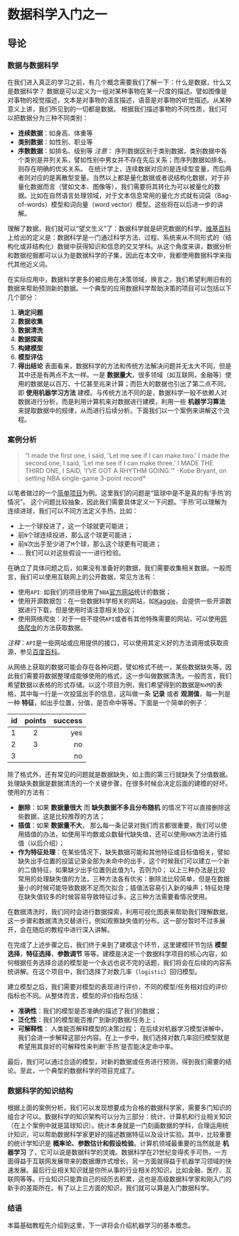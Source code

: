 # 数据科学入门之一
## 导论

### 数据与数据科学

在我们进入真正的学习之前，有几个概念需要我们了解一下：什么是数据，什么又是数据科学？
数据是可以定义为一组对某种事物在某一尺度的描述。譬如图像是对事物的视觉描述，文本是对事物的语言描述，语音是对事物的听觉描述。从某种意义上讲，我们所见到的一切都是数据。
根据我们描述事物的不同性质，我们可以把数据分为三种不同类别：
- **连续数据**：如身高、体重等
- **类别数据**：如性别、职业等
- **序数数据**：如排名、级别等
*注意*： 序列数据区别于类别数据，类别数据中各个类别是并列关系，譬如性别中男女并不存在先后关系；而序列数据如排名，则存在明确的优劣关系。
在统计学上，连续数据对应的是连续型变量，而后两者则对应的是离散型变量。当然以上都是量化数据或者说结构化数据，对于非量化数据而言（譬如文本、图像等），我们需要将其转化为可以被量化的数据。比如在自然语言处理领域，对于文本信息常用的量化方式就有词袋（Bag-of-words）模型和词向量（word vector）模型。这些将在以后进一步的讲解。

理解了数据，我们就可以“望文生义”了：数据科学就是研究数据的科学。[维基百科](https://en.wikipedia.org/wiki/Data_science)上给出的定义是：数据科学是一门通过科学方法、过程、系统来从不同形式的（结构化或非结构化）数据中获得知识和信息的交叉学科。从这个角度来讲，数据分析和数据挖掘都可以认为是数据科学的子集，因此在本文中，我都使用数据科学来指代其他近义词。

在实际应用中，数据科学更多的被应用在决策领域，换言之，我们希望利用旧有的数据来帮助预测新的数据。一个典型的应用数据科学帮助决策的项目可以包括以下几个部分：
1. **确定问题**
2. **数据收集**
3. **数据清洗**
4. **数据探索**
5. **构建模型**
6. **模型评估**
7. **得出结论**
表面看来，数据科学的方法和传统方法解决问题并无太大不同，但是其中还是有两点不太一样。一是 **数据量大**，很多领域（如互联网，金融等）使用的数据是以百万、十亿甚至兆来计算；而巨大的数据也引出了第二点不同，即 **使用机器学习方法** 建模。与传统方法不同的是，数据科学一般不依赖人对数据进行分析，而是利用计算机来对数据进行建模，利用一些 **机器学习算法** 来提取数据中的规律，从而进行后续分析。下面我们以一个案例来讲解这个流程。

### 案例分析
 > “I made the first one, I said, 'Let me see if I can make two.'
  I made the second one, I said, 'Let me see if I can make three.'
I MADE THE THIRD ONE, I SAID, 'I’VE GOT A RHYTHM GOING.'”
-Kobe Bryant, on setting NBA single-game 3-point record*

以笔者做过的一个[简单项目](https://jihua0125.github.io/)为例。这里我们的问题是“篮球中是不是真的有‘手热’的情况”。 这个问题比较抽象，因此我们需要具体定义一下问题。‘手热’可以理解为连续进球，我们可以不同方法定义手热，比如：
- 上一个球投进了，这一个球就更可能进；
- 前`N`个球连续投进，那么这个球更可能进；
- 前`N`次出手至少进了`M`个球，那么这个球更有可能进；
- ...
我们可以对这些假设一一进行检验。

在确立了具体问题之后，如果没有准备好的数据，我们需要收集相关数据。一般而言，我们可以使用互联网上的公开数据，常见方法有：
- 使用`API`: 如我们的项目使用了`NBA`[官方网站](http://stats.nba.com/)统计的数据；
- 使用开源数据包：在一些数据科学相关的网站，如[Kaggle](https://www.kaggle.com/)，会提供一些开源数据进行下载，但是使用时请注意相关协议；
- 使用网络爬虫：对于一些不提供`API`或者有其他特殊需要的网站，可以使用[网络爬虫](https://baike.baidu.com/item/%E7%BD%91%E7%BB%9C%E7%88%AC%E8%99%AB)的方法获取数据。

*注释*：`API`是一些网站或应用提供的接口，可以使用其定义好的方法调用或获取资源，参见[百度百科](https://baike.baidu.com/item/api/10154)。

从网络上获取的数据可能会存在各种问题，譬如格式不统一，某些数据缺失等。因此我们需要将数据整理成能够使用的格式，这一步叫做数据清洗。一般而言，我们希望数据以表格的形式存储。以这个项目为例，我们希望得到的数据是`NxM`的表格，其中每一行是一次投篮出手的信息，这叫做一条 **记录** 或者 **观测值**，每一列是一种 **特征**，如出手位置，分值，是否命中等等。下面是一个简单的例子：

| id    | points | success |
| ------|:------:| -------:|
| 1     | 2      | yes     |
| 2     | 3      | no      |
| 3     |        | no      |

除了格式外，还有常见的问题就是数据缺失，如上图的第三行就缺失了分值数据。处理缺失数据是数据清洗的一个关键步骤，在很多时候会决定后面的建模的好坏。使用的方法有：
- **删除**：如果 **数据量很大** 而 **缺失数据不多且分布随机** 的情况下可以直接删除这些数据，这是比较推荐的方法；
- **插值**：如果 **数据量不大**， 那么每一条记录对我们而言都很重要，我们可以使用插值的办法，如使用平均数或众数替代缺失值，还可以使用`KNN`方法进行插值（以后介绍）；
- **作为特征处理**：在某些情况下，缺失数据可能和其他特征或目标值相关，譬如缺失出手位置的投篮记录全部为未命中的出手，这个时候我们可以建立一个新的二值特征，如果缺少出手位置则此值为1，否则为0；
以上三种办法是比较常用的处理缺失值的方法，三种方法各有优劣：删除法比较简单，但是在数据量小的时候可能导致数据不足而欠拟合；插值法容易引入新的噪声；特征处理在缺失值较多的时候容易导致特征过多。这三种方法需要看情况使用。

在数据清洗时，我们同时会进行数据探索，利用可视化图表来帮助我们理解数据，这一步骤和数据清洗交替进行，例如观察缺失值的分布。这一部分暂时不过多展开，会在随后的教程中进行深入讲解。

在完成了上述步骤之后，我们终于来到了建模这个环节，这里建模环节包括 **模型选择**，**特征选择**，**参数调节** 等等。建模是决定一个数据科学项目的核心内容，如何根据任务选择合适的模型是一个永远也说不完的话题，我们将会在后续的内容系统讲解。在这个项目中，我们选择了对数几率（`logistic`）回归模型。

建立模型之后，我们需要对模型的表现进行评价，不同的模型/任务相对应的评价指标也不同。从整体而言，模型的评价指标包括：
- **准确性**：我们的模型是否准确的描述了我们的数据；
- **泛化性**：我们的模型能否推广到新的数据/任务上；
- **可解释性**： 人类能否解释模型的决策过程；
在后续对机器学习模型讲解中，我们会进一步解释这部分内容。在上一步中，我们选择对数几率回归模型就是希望用其良好的可解释性来判断‘手热’是否能决定命中率。

最后，我们可以通过合适的模型，对新的数据或任务进行预测，得到我们需要的结论。至此，一个典型的数据科学的项目完成了。


### 数据科学的知识结构

根据上面的案例分析，我们可以发现想要成为合格的数据科学家，需要多门知识的组合才可以。数据科学的知识架构可以分为三部分：统计、计算机和行业相关知识（在上个案例中就是篮球知识）。统计本身就是一门刻画数据的学科，合理运用统计知识，可以帮助数据科学家更好的描述数据特征以及设计实验。其中，比较重要的统计学知识是 **概率论、参数估计和假设检验**。计算机领域最重要的当然就是 **机器学习** 了，它可以说是数据科学的灵魂。数据科学在21世纪变得炙手可热，一方面得益于互联网发展带来的数据爆炸式增长，另一方面就得益于机器学习领域的快速发展。最后行业相关知识就是你所从事的行业相关的知识，比如金融、医疗、互联网等等。行业知识只能靠自己的经历去积累，这也是高级数据科学家和刚入门的新手的差距所在。有了以上三方面的知识，我们就可以算是入门数据科学。

### 结语

本篇基础教程先介绍到这里，下一讲将会介绍机器学习的基本概念。
